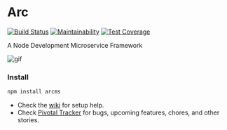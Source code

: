 # Arc
[![Build Status](https://travis-ci.org/altereagle/arc.svg?branch=master)](https://travis-ci.org/altereagle/arc)
[![Maintainability](https://api.codeclimate.com/v1/badges/250cba5c85e88cec6dfb/maintainability)](https://codeclimate.com/github/altereagle/arc/maintainability)
[![Test Coverage](https://api.codeclimate.com/v1/badges/250cba5c85e88cec6dfb/test_coverage)](https://codeclimate.com/github/altereagle/arc/test_coverage)

A Node Development Microservice Framework

![gif](https://media.giphy.com/media/kFyLfPH7FU7zW/giphy.gif)

### Install
```bash
npm install arcms
```
* Check the [wiki](https://github.com/altereagle/arc/wiki) for setup help.
* Check [Pivotal Tracker](https://www.pivotaltracker.com/n/projects/2148007) for bugs, upcoming features, chores, and other stories.
